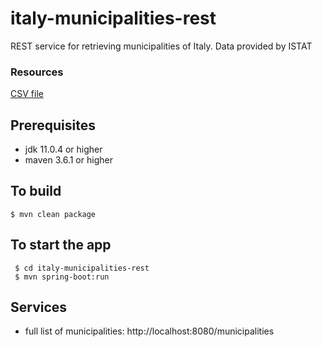 # italy-municipalities-rest
REST service for retrieving municipalities of Italy. Data provided by ISTAT
### Resources
[CSV file](https://www.istat.it/storage/codici-unita-amministrative/Elenco-comuni-italiani.csv)

## Prerequisites

- jdk 11.0.4 or higher
- maven 3.6.1 or higher

## To build
```shell
$ mvn clean package
```

## To start the app
```shell
 $ cd italy-municipalities-rest
 $ mvn spring-boot:run

```

## Services
- full list of municipalities: http://localhost:8080/municipalities